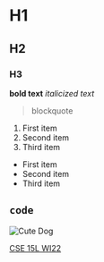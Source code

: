 # H1
## H2
### H3 

**bold text**
*italicized text*

> blockquote

1. First item
2. Second item
3. Third item

- First item
- Second item
- Third item

`code`
---

![Cute Dog](https://i1.wp.com/topdogtips.com/wp-content/uploads/2014/12/Top-10-Cute-Dog-Breeds-Who-Wins-1.jpg?fit=1000%2C669&ssl=1)

[CSE 15L WI22](https://ucsd-cse15l-w22.github.io/week/week2/) 


